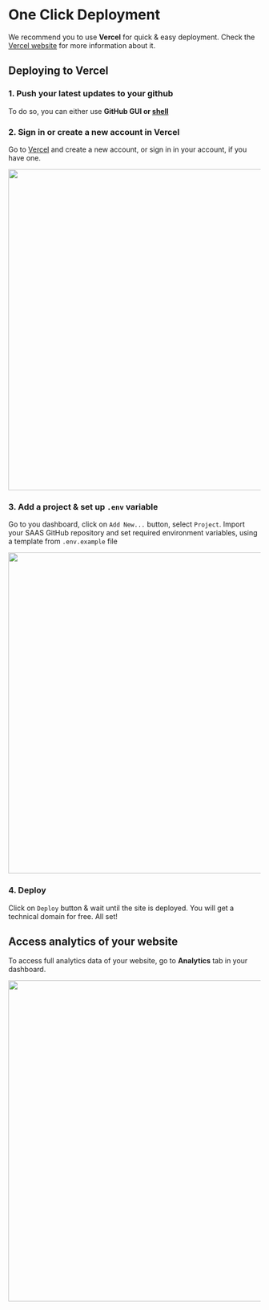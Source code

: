 # One Click Deployment

We recommend you to use **Vercel** for quick & easy deployment. Check the [Vercel website](https://vercel.com/) for more information about it.

## Deploying to Vercel

### 1. Push your latest updates to your github
To do so, you can either use **GitHub GUI or [shell](https://www.datacamp.com/tutorial/git-push-pull)**

### 2. Sign in or create a new account in Vercel
Go to [Vercel](https://vercel.com/) and create a new account, or sign in in your account, if you have one.

<img src="/vercel-deployment.png" class="light-img" width="1280" height="640" alt=""/>

### 3. Add a project & set up `.env` variable
Go to you dashboard, click on `Add New...` button, select `Project`. Import your SAAS GitHub repository and set required environment variables, using a template from `.env.example` file

<img src="/vercel-config.png" class="light-img" width="1280" height="640" alt=""/>

### 4. Deploy
Click on `Deploy` button & wait until the site is deployed. You will get a technical domain for free. All set!

## Access analytics of your website
To access full analytics data of your website, go to **Analytics** tab in your dashboard.

<img src="/vercel-analytics.png" class="light-img" width="1280" height="640" alt=""/>
